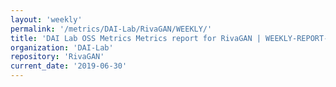 ```yaml
---
layout: 'weekly'
permalink: '/metrics/DAI-Lab/RivaGAN/WEEKLY/'
title: 'DAI Lab OSS Metrics Metrics report for RivaGAN | WEEKLY-REPORT-2019-06-30'
organization: 'DAI-Lab'
repository: 'RivaGAN'
current_date: '2019-06-30'
---
```

